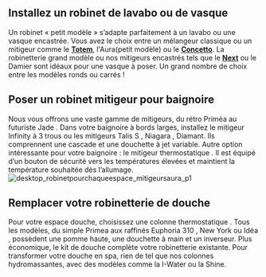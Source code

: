 ## Installez un robinet de lavabo ou de vasque
Un robinet « petit modèle » s’adapte parfaitement à un lavabo ou une vasque encastrée. Vous avez le choix entre un mélangeur classique ou un mitigeur comme le **[Totem](/mitigeur-lavabo-totem-petit-modele-FPC1221750)**, l'Aura(petit modèle) ou le **[Concetto](/mitigeur-evier-concetto-simple-FPC3015240)**. La robinetterie grand modèle ou nos mitigeurs encastrés tels que le **[Next](/mitigeur-lavabo-next-mural-FPC1237424)** ou le Damier sont idéaux pour une vasque à poser. Un grand nombre de choix entre les modèles ronds ou carrés !
## Poser un robinet mitigeur pour baignoire
Nous vous offrons une vaste gamme de mitigeurs, du rétro Priméa au futuriste Jade . Dans votre baignoire à bords larges, installez le mitigeur Infinity à 3 trous ou les mitigeurs Talis S , Niagara , Diamant. Ils comprennent une cascade et une douchette à jet variable.
Autre option intéressante pour votre baignoire : le mitigeur thermostatique . Il est équipé d’un bouton de sécurité vers les températures élevées et maintient la température souhaitée dès l’allumage.
![desktop_robinetpourchaqueespace_mitigeursaura_p1](//statics.lapeyre.fr/img/contrib/2bdd4da300205188/desktop_robinetpourchaqueespace_mitigeursaura_p1.jpg)
## Remplacer votre robinetterie de douche
Pour votre espace douche, choisissez une colonne thermostatique . Tous les modèles, du simple Primea aux raffinés Euphoria 310 , New York ou Idéa , possèdent une pomme haute, une douchette à main et un inverseur.
Plus économique, le kit de douche complète votre robinetterie existante. Pour transformer votre douche en spa, rien de tel que nos colonnes hydromassantes, avec des modèles comme la I-Water ou la Shine.